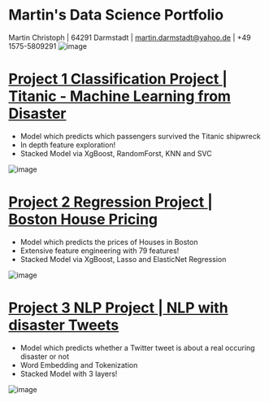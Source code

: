 # Martin's Data Science Portfolio
Martin Christoph | 64291 Darmstadt | martin.darmstadt@yahoo.de | +49 1575-5809291 ![image](https://user-images.githubusercontent.com/78095565/115109705-b6b26000-9f77-11eb-8383-61e9c3dfee5e.png)


# [Project 1 Classification Project | Titanic - Machine Learning from Disaster](https://www.kaggle.com/n8walker/classification-project-stackedmodel-for-beginner)
- Model which predicts which passengers survived the Titanic shipwreck 
- In depth feature exploration!
- Stacked Model via XgBoost, RandomForst, KNN and SVC

![image](https://user-images.githubusercontent.com/78095565/115109381-c335b900-9f75-11eb-81e2-a3c476846210.png)

# [Project 2 Regression Project | Boston House Pricing](https://www.kaggle.com/n8walker/regression-project-stacked-model#2.-Data-Cleaning%F0%9F%A7%B9)
- Model which predicts the prices of Houses in Boston
- Extensive feature engineering with 79 features!
- Stacked Model via XgBoost, Lasso and ElasticNet Regression

![image](https://user-images.githubusercontent.com/78095565/115109454-190a6100-9f76-11eb-93f4-d446993db1e7.png)

# [Project 3 NLP Project | NLP with disaster Tweets](https://www.kaggle.com/n8walker/nlp-project-embedding-stacking)
- Model which predicts whether a Twitter tweet is about a real occuring disaster or not
- Word Embedding and Tokenization
- Stacked Model with 3 layers!

![image](https://user-images.githubusercontent.com/78095565/115109394-d47ec580-9f75-11eb-9dfe-da2bad14fdc7.png)
